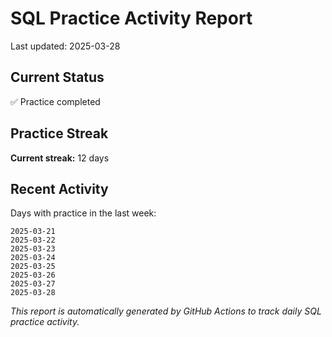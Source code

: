 # SQL Practice Activity Report

Last updated: 2025-03-28

## Current Status

✅ Practice completed

## Practice Streak

**Current streak:** 12 days

## Recent Activity

Days with practice in the last week:

```
2025-03-21
2025-03-22
2025-03-23
2025-03-24
2025-03-25
2025-03-26
2025-03-27
2025-03-28
```

*This report is automatically generated by GitHub Actions to track daily SQL practice activity.*
